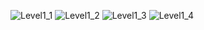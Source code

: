 ![Level1_1](https://user-images.githubusercontent.com/115066414/208930340-60b9e4dd-42a7-471f-b35b-3848baf82808.png)
![Level1_2](https://user-images.githubusercontent.com/115066414/208930346-383eaf7c-c0bc-4a95-aeef-f36cce581578.png)
![Level1_3](https://user-images.githubusercontent.com/115066414/208930353-ca8a375c-bcb8-4c1d-91f4-9153ff9ebd9c.png)
![Level1_4](https://user-images.githubusercontent.com/115066414/208930358-a6a62416-113d-46e1-9893-70824e37130a.png)
